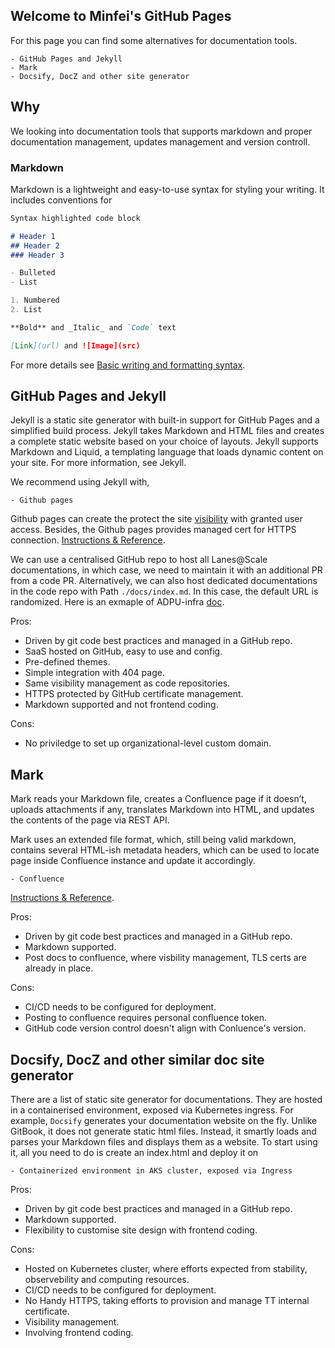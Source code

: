 ## Welcome to Minfei's GitHub Pages

For this page you can find some alternatives for documentation tools. 
```
- GitHub Pages and Jekyll
- Mark
- Docsify, DocZ and other site generator
```

## Why

We looking into documentation tools that supports markdown and proper documentation management, updates management and version controll.

### Markdown

Markdown is a lightweight and easy-to-use syntax for styling your writing. It includes conventions for

```markdown
Syntax highlighted code block

# Header 1
## Header 2
### Header 3

- Bulleted
- List

1. Numbered
2. List

**Bold** and _Italic_ and `Code` text

[Link](url) and ![Image](src)
```

For more details see [Basic writing and formatting syntax](https://docs.github.com/en/github/writing-on-github/getting-started-with-writing-and-formatting-on-github/basic-writing-and-formatting-syntax).


## GitHub Pages and Jekyll

Jekyll is a static site generator with built-in support for GitHub Pages and a simplified build process. Jekyll takes Markdown and HTML files and creates a complete static website based on your choice of layouts. Jekyll supports Markdown and Liquid, a templating language that loads dynamic content on your site. For more information, see Jekyll.

We recommend using Jekyll with,
```
- Github pages
```
Github pages can create the protect the site [visibility](https://docs.github.com/en/pages/getting-started-with-github-pages/changing-the-visibility-of-your-github-pages-site) with granted user access. Besides, the Github pages provides managed cert for HTTPS connection.
[Instructions & Reference](https://docs.github.com/en/pages).

We can use a centralised GitHub repo to host all Lanes@Scale documentations, in which case, we need to maintain it with an additional PR from a code PR. Alternatively, we can also host dedicated documentations in the code repo with Path `./docs/index.md`. In this case, the default URL is randomized. Here is an exmaple of ADPU-infra [doc](https://upgraded-chainsaw-a4b14c57.pages.github.io/).

Pros:
- Driven by git code best practices and managed in a GitHub repo.
- SaaS hosted on GitHub, easy to use and config.
- Pre-defined themes.
- Simple integration with 404 page.
- Same visibility management as code repositories.
- HTTPS protected by GitHub certificate management.
- Markdown supported and not frontend coding.

Cons:
- No priviledge to set up organizational-level custom domain.

## Mark
Mark reads your Markdown file, creates a Confluence page if it doesn’t, uploads attachments if any, translates Markdown into HTML, and updates the contents of the page via REST API.

Mark uses an extended file format, which, still being valid markdown, contains several HTML-ish metadata headers, which can be used to locate page inside Confluence instance and update it accordingly.

```
- Confluence
```
[Instructions & Reference](https://samizdat.dev/use-markdown-for-confluence/).

Pros:
- Driven by git code best practices and managed in a GitHub repo.
- Markdown supported.
- Post docs to confluence, where visbility management, TLS certs are already in place.

Cons:
- CI/CD needs to be configured for deployment.
- Posting to confluence requires personal confluence token.
- GitHub code version control doesn't align with Conluence's version.

## Docsify, DocZ and other similar doc site generator
There are a list of static site generator for documentations. They are hosted in a containerised environment, exposed via Kubernetes ingress. For example, `Docsify` generates your documentation website on the fly. Unlike GitBook, it does not generate static html files. Instead, it smartly loads and parses your Markdown files and displays them as a website. To start using it, all you need to do is create an index.html and deploy it on
```
- Containerized environment in AKS cluster, exposed via Ingress
```
Pros:
- Driven by git code best practices and managed in a GitHub repo.
- Markdown supported.
- Flexibility to customise site design with frontend coding.

Cons:
- Hosted on Kubernetes cluster, where efforts expected from stability, observebility and computing resources.
- CI/CD needs to be configured for deployment.
- No Handy HTTPS, taking efforts to provision and manage TT internal certificate.
- Visibility management.
- Involving frontend coding.
